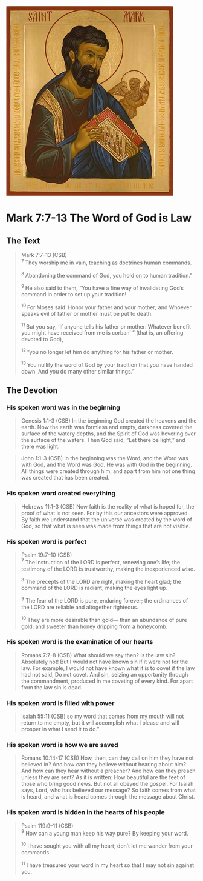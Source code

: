 <img class="intro-right" src="art-mark.jpg">

# Mark 7:7-13 The Word of God is Law

## The Text

>Mark 7:7–13 (CSB)  
><sup> 7 </sup> They worship me in vain, teaching as doctrines human commands. 
>
><sup> 8 </sup> Abandoning the command of God, you hold on to human tradition.” 
>
><sup> 9 </sup> He also said to them, “You have a fine way of invalidating God’s command in order to set up your tradition! 
>
><sup> 10 </sup> For Moses said: Honor your father and your mother; and Whoever speaks evil of father or mother must be put to death. 
>
><sup> 11 </sup> But you say, ‘If anyone tells his father or mother: Whatever benefit you might have received from me is corban’ ” (that is, an offering devoted to God), 
>
><sup> 12 </sup> “you no longer let him do anything for his father or mother. 
>
><sup> 13 </sup> You nullify the word of God by your tradition that you have handed down. And you do many other similar things.”

## The Devotion

### His spoken word was in the beginning

>Genesis 1:1-3 (CSB) In the beginning God created the heavens and the earth. Now the earth was formless and empty, darkness covered the surface of the watery depths, and the Spirit of God was hovering over the surface of the waters. Then God said, “Let there be light,” and there was light.

>John 1:1-3 (CSB) In the beginning was the Word, and the Word was with God, and the Word was God. He was with God in the beginning. All things were created through him, and apart from him not one thing was created that has been created.

### His spoken word created everything

>Hebrews 11:1-3 (CSB) Now faith is the reality of what is hoped for, the proof of what is not seen. For by this our ancestors were approved. By faith we understand that the universe was created by the word of God, so that what is seen was made from things that are not visible.

### His spoken word is perfect

>Psalm 19:7–10 (CSB)  
><sup>7</sup> The instruction of the LORD is perfect, renewing one’s life; the testimony of the LORD is trustworthy, making the inexperienced wise. 
>
><sup>8</sup> The precepts of the LORD are right, making the heart glad; the command of the LORD is radiant, making the eyes light up. 
>
><sup>9</sup> The fear of the LORD is pure, enduring forever; the ordinances of the LORD are reliable and altogether righteous. 
>
><sup>10</sup> They are more desirable than gold— than an abundance of pure gold; and sweeter than honey dripping from a honeycomb.


### His spoken word is the examination of our hearts

>Romans 7:7-8 (CSB) What should we say then? Is the law sin? Absolutely not! But I would not have known sin if it were not for the law. For example, I would not have known what it is to covet if the law had not said, Do not covet. And sin, seizing an opportunity through the commandment, produced in me coveting of every kind. For apart from the law sin is dead.

### His spoken word is filled with power

>Isaiah 55:11 (CSB) so my word that comes from my mouth
will not return to me empty,
but it will accomplish what I please
and will prosper in what I send it to do.”

### His spoken word is how we are saved

>Romans 10:14-17 (CSB) How, then, can they call on him they have not believed in? And how can they believe without hearing about him? And how can they hear without a preacher? And how can they preach unless they are sent? As it is written: How beautiful are the feet of those who bring good news. But not all obeyed the gospel. For Isaiah says, Lord, who has believed our message? So faith comes from what is heard, and what is heard comes through the message about Christ.

### His spoken word is hidden in the hearts of his people

>Psalm 119:9–11 (CSB)  
><sup>9</sup> How can a young man keep his way pure? By keeping your word. 
>
><sup>10</sup> I have sought you with all my heart; don’t let me wander from your commands. 
>
><sup>11</sup> I have treasured your word in my heart so that I may not sin against you.
>
